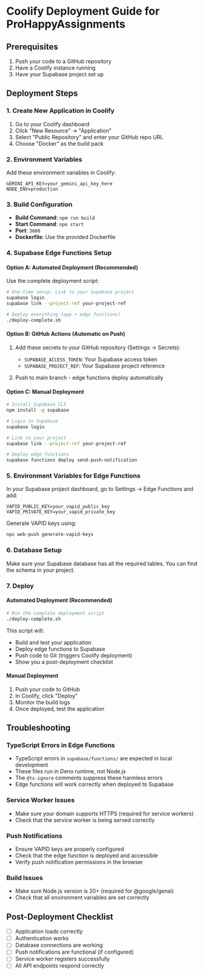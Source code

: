 # Coolify Deployment Guide for ProHappyAssignments

## Prerequisites
1. Push your code to a GitHub repository
2. Have a Coolify instance running
3. Have your Supabase project set up

## Deployment Steps

### 1. Create New Application in Coolify
1. Go to your Coolify dashboard
2. Click "New Resource" → "Application"
3. Select "Public Repository" and enter your GitHub repo URL
4. Choose "Docker" as the build pack

### 2. Environment Variables
Add these environment variables in Coolify:

```
GEMINI_API_KEY=your_gemini_api_key_here
NODE_ENV=production
```

### 3. Build Configuration
- **Build Command**: `npm run build`
- **Start Command**: `npm start`
- **Port**: `3000`
- **Dockerfile**: Use the provided Dockerfile

### 4. Supabase Edge Functions Setup

#### Option A: Automated Deployment (Recommended)
Use the complete deployment script:

```bash
# One-time setup: Link to your Supabase project
supabase login
supabase link --project-ref your-project-ref

# Deploy everything (app + edge functions)
./deploy-complete.sh
```

#### Option B: GitHub Actions (Automatic on Push)
1. Add these secrets to your GitHub repository (Settings → Secrets):
   - `SUPABASE_ACCESS_TOKEN`: Your Supabase access token
   - `SUPABASE_PROJECT_REF`: Your Supabase project reference

2. Push to main branch - edge functions deploy automatically

#### Option C: Manual Deployment
```bash
# Install Supabase CLI
npm install -g supabase

# Login to Supabase
supabase login

# Link to your project
supabase link --project-ref your-project-ref

# Deploy edge functions
supabase functions deploy send-push-notification
```

### 5. Environment Variables for Edge Functions
In your Supabase project dashboard, go to Settings → Edge Functions and add:

```
VAPID_PUBLIC_KEY=your_vapid_public_key
VAPID_PRIVATE_KEY=your_vapid_private_key
```

Generate VAPID keys using:
```bash
npx web-push generate-vapid-keys
```

### 6. Database Setup
Make sure your Supabase database has all the required tables. You can find the schema in your project.

### 7. Deploy

#### Automated Deployment (Recommended)
```bash
# Run the complete deployment script
./deploy-complete.sh
```

This script will:
- Build and test your application
- Deploy edge functions to Supabase
- Push code to Git (triggers Coolify deployment)
- Show you a post-deployment checklist

#### Manual Deployment
1. Push your code to GitHub
2. In Coolify, click "Deploy"
3. Monitor the build logs
4. Once deployed, test the application

## Troubleshooting

### TypeScript Errors in Edge Functions
- TypeScript errors in `supabase/functions/` are expected in local development
- These files run in Deno runtime, not Node.js
- The `@ts-ignore` comments suppress these harmless errors
- Edge functions will work correctly when deployed to Supabase

### Service Worker Issues
- Make sure your domain supports HTTPS (required for service workers)
- Check that the service worker is being served correctly

### Push Notifications
- Ensure VAPID keys are properly configured
- Check that the edge function is deployed and accessible
- Verify push notification permissions in the browser

### Build Issues
- Make sure Node.js version is 20+ (required for @google/genai)
- Check that all environment variables are set correctly

## Post-Deployment Checklist
- [ ] Application loads correctly
- [ ] Authentication works
- [ ] Database connections are working
- [ ] Push notifications are functional (if configured)
- [ ] Service worker registers successfully
- [ ] All API endpoints respond correctly